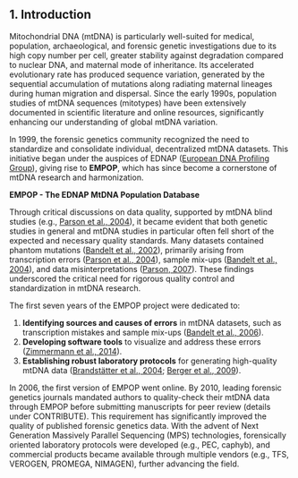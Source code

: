 ## 1. Introduction

Mitochondrial DNA (mtDNA) is particularly well-suited for medical, population, archaeological, and forensic genetic investigations due to its high copy number per cell, greater stability against degradation compared to nuclear DNA, and maternal mode of inheritance. Its accelerated evolutionary rate has produced sequence variation, generated by the sequential accumulation of mutations along radiating maternal lineages during human migration and dispersal. Since the early 1990s, population studies of mtDNA sequences (mitotypes) have been extensively documented in scientific literature and online resources, significantly enhancing our understanding of global mtDNA variation.

In 1999, the forensic genetics community recognized the need to standardize and consolidate individual, decentralized mtDNA datasets. This initiative began under the auspices of EDNAP ([European DNA Profiling Group](https://www.isfg.org/EDNAP)), giving rise to **EMPOP**, which has since become a cornerstone of mtDNA research and harmonization.

**EMPOP - The EDNAP MtDNA Population Database**

Through critical discussions on data quality, supported by mtDNA blind studies (e.g., [Parson et al., 2004](https://doi.org/10.1016/j.forsciint.2003.11.008)), it became evident that both genetic studies in general and mtDNA studies in particular often fell short of the expected and necessary quality standards. Many datasets contained phantom mutations ([Bandelt et al., 2002](https://doi.org/10.1086/344397)), primarily arising from transcription errors ([Parson et al., 2004](https://doi.org/10.1016/j.forsciint.2003.11.008)), sample mix-ups ([Bandelt et al., 2004](https://doi.org/10.1016/j.forsciint.2003.11.008)), and data misinterpretations ([Parson, 2007](https://doi.org/10.1016/j.forsciint.2006.07.004)). These findings underscored the critical need for rigorous quality control and standardization in mtDNA research.

The first seven years of the EMPOP project were dedicated to:  

1. **Identifying sources and causes of errors** in mtDNA datasets, such as transcription mistakes and sample mix-ups ([Bandelt et al., 2006](https://doi.org/10.1007/3-540-31789-9_4)).  
2. **Developing software tools** to visualize and address these errors ([Zimmermann et al., 2014](https://doi.org/10.3325/cmj.2014.55.115)).  
3. **Establishing robust laboratory protocols** for generating high-quality mtDNA data ([Brandstätter et al., 2004](https://doi.org/10.1007/s00414-004-0466-z); [Berger et al., 2009](https://doi.org/10.1007/s00414-004-0466-z)).  

In 2006, the first version of EMPOP went online. By 2010, leading forensic genetics journals mandated authors to quality-check their mtDNA data through EMPOP before submitting manuscripts for peer review (details under CONTRIBUTE). This requirement has significantly improved the quality of published forensic genetics data. With the advent of Next Generation Massively Parallel Sequencing (MPS) technologies, forensically oriented laboratory protocols were developed (e.g., PEC, caphyb), and commercial products became available through multiple vendors (e.g., TFS, VEROGEN, PROMEGA, NIMAGEN), further advancing the field.
